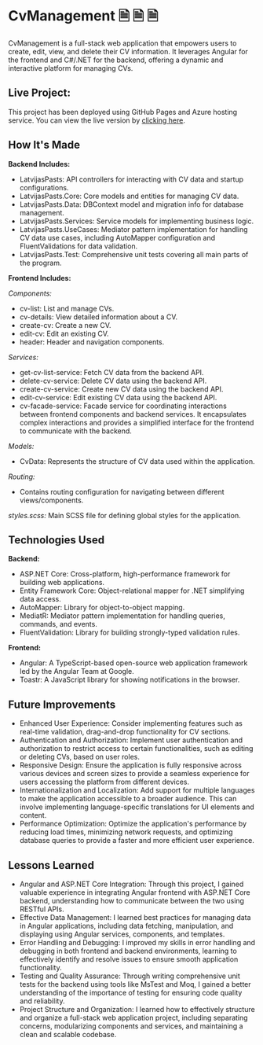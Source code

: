 # CvManagement 🗎 🗎 🗎

CvManagement is a full-stack web application that empowers users to create, edit, view, and delete their CV information. 
It leverages Angular for the frontend and C#/.NET for the backend, offering a dynamic and interactive platform for managing CVs.

## Live Project:

This project has been deployed using GitHub Pages and Azure hosting service. You can view the live version by [clicking here](https://glebgrigorjev.github.io/CvManagement/).

## How It's Made
**Backend Includes:**

- LatvijasPasts: API controllers for interacting with CV data and startup configurations.
- LatvijasPasts.Core: Core models and entities for managing CV data.
- LatvijasPasts.Data: DBContext model and migration info for database management.
- LatvijasPasts.Services: Service models for implementing business logic.
- LatvijasPasts.UseCases: Mediator pattern implementation for handling CV data use cases, including AutoMapper configuration and FluentValidations for data validation.
- LatvijasPasts.Test: Comprehensive unit tests covering all main parts of the program.

**Frontend Includes:**

*Components:*
- cv-list: List and manage CVs.
- cv-details: View detailed information about a CV.
- create-cv: Create a new CV.
- edit-cv: Edit an existing CV.
- header: Header and navigation components.

*Services:*
- get-cv-list-service: Fetch CV data from the backend API.
- delete-cv-service: Delete CV data using the backend API.
- create-cv-service: Create new CV data using the backend API.
- edit-cv-service: Edit existing CV data using the backend API.
- cv-facade-service: Facade service for coordinating interactions between frontend components and backend services.
It encapsulates complex interactions and provides a simplified interface for the frontend to communicate with the backend.
  
*Models:*
- CvData: Represents the structure of CV data used within the application.
  
*Routing:*
- Contains routing configuration for navigating between different views/components.
  
*styles.scss:*
Main SCSS file for defining global styles for the application.

## Technologies Used

**Backend:**

- ASP.NET Core: Cross-platform, high-performance framework for building web applications.
- Entity Framework Core: Object-relational mapper for .NET simplifying data access.
- AutoMapper: Library for object-to-object mapping.
- MediatR: Mediator pattern implementation for handling queries, commands, and events.
- FluentValidation: Library for building strongly-typed validation rules.

**Frontend:**

- Angular: A TypeScript-based open-source web application framework led by the Angular Team at Google.
- Toastr: A JavaScript library for showing notifications in the browser.

## Future Improvements

- Enhanced User Experience: Consider implementing features such as real-time validation, drag-and-drop functionality for CV sections.
- Authentication and Authorization: Implement user authentication and authorization to restrict access to certain functionalities, such as editing or deleting CVs, based on user roles.
- Responsive Design: Ensure the application is fully responsive across various devices and screen sizes to provide a seamless experience for users accessing the platform from different devices.
- Internationalization and Localization: Add support for multiple languages to make the application accessible to a broader audience. This can involve implementing language-specific translations for UI elements and content.
- Performance Optimization: Optimize the application's performance by reducing load times, minimizing network requests, and optimizing database queries to provide a faster and more efficient user experience.

## Lessons Learned

- Angular and ASP.NET Core Integration: Through this project, I gained valuable experience in integrating Angular frontend with ASP.NET Core backend, understanding how to communicate between the two using RESTful APIs.
- Effective Data Management: I learned best practices for managing data in Angular applications, including data fetching, manipulation, and displaying using Angular services, components, and templates.
- Error Handling and Debugging: I improved my skills in error handling and debugging in both frontend and backend environments, learning to effectively identify and resolve issues to ensure smooth application functionality.
- Testing and Quality Assurance: Through writing comprehensive unit tests for the backend using tools like MsTest and Moq, I gained a better understanding of the importance of testing for ensuring code quality and reliability.
- Project Structure and Organization: I learned how to effectively structure and organize a full-stack web application project, including separating concerns, modularizing components and services, and maintaining a clean and scalable codebase.
